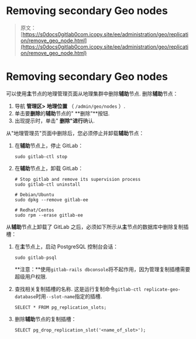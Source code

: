 # Removing secondary Geo nodes

> 原文：[https://s0docs0gitlab0com.icopy.site/ee/administration/geo/replication/remove_geo_node.html](https://s0docs0gitlab0com.icopy.site/ee/administration/geo/replication/remove_geo_node.html)

# Removing secondary Geo nodes[](#removing-secondary-geo-nodes-premium-only "Permalink")

可以使用**主**节点的地理管理页面从地理集群中删除**辅助**节点. 删除**辅助**节点：

1.  导航 **管理区>** **地理位置** （ `/admin/geo/nodes` ）.
2.  单击要**删除**的**辅助**节点的" **删除"**按钮.
3.  出现提示时，单击" **删除"进行**确认.

从"地理管理员"页面中删除后，您必须停止并卸载**辅助**节点：

1.  在**辅助**节点上，停止 GitLab：

    ```
    sudo gitlab-ctl stop 
    ```

2.  在**辅助**节点上，卸载 GitLab：

    ```
    # Stop gitlab and remove its supervision process
    sudo gitlab-ctl uninstall

    # Debian/Ubuntu
    sudo dpkg --remove gitlab-ee

    # Redhat/Centos
    sudo rpm --erase gitlab-ee 
    ```

从**辅助**节点上卸载了 GitLab 之后，必须如下所示从**主**节点的数据库中删除复制插槽：

1.  在**主**节点上，启动 PostgreSQL 控制台会话：

    ```
    sudo gitlab-psql 
    ```

    **注意：**使用`gitlab-rails dbconsole`将不起作用，因为管理复制插槽需要超级用户权限.
2.  查找相关复制插槽的名称. 这是运行复制命令`gitlab-ctl replicate-geo-database`时用`--slot-name`指定的插槽.

    ```
    SELECT * FROM pg_replication_slots; 
    ```

3.  删除**辅助**节点的复制插槽：

    ```
    SELECT pg_drop_replication_slot('<name_of_slot>'); 
    ```